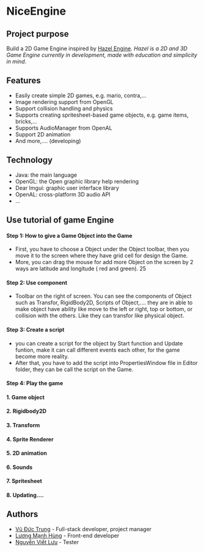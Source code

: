 # NiceEngine

## Project purpose 
Build a 2D Game Engine inspired by [Hazel Engine](https://hazelengine.com/). 
*Hazel is a 2D and 3D Game Engine currently in development, made with education and simplicity in mind.*

## Features
- Easily create simple 2D games, e.g. mario, contra,...
- Image rendering support from OpenGL
- Support collision handling and physics
- Supports creating spritesheet-based game objects, e.g. game items, bricks,...
- Supports AudioManager from OpenAL
- Support 2D animation
- And more,.... (developing)

## Technology
- Java: the main language
- OpenGL: the Open graphic library help rendering
- Dear Imgui: graphic user interface library
- OpenAL: cross-platform 3D audio API
- ...

## Use tutorial of game Engine
#### Step 1: How to give a Game Object into the Game
- First, you have to choose a Object under the Object toolbar, then you move it to the screen where they have grid cell for design the Game.
- More, you can drag the mouse for add more Object on the screen by 2 ways are latitude and longitude ( red and green).
25
#### Step 2: Use component
- Toolbar on the right of screen. You can see the components of Object such as Transfor, RigidBody2D, Scripts of Object,.... they are in able to make object have ability like move to the left or right, top or bottom, or collision with the others. Like they can transfor like physical object.
#### Step 3: Create a script
- you can create a script for the object by Start function and Update funtion, make it can call different events each other, for the game become more reality.
- After that, you have to add the script into PropertiesWindow file in Editor folder, they can be call the script on the Game.
#### Step 4: Play the game

#### 1. Game object
#### 2. Rigidbody2D
#### 3. Transform
#### 4. Sprite Renderer
#### 5. 2D animation
#### 6. Sounds
#### 7. Spritesheet
#### 8. Updating....

## Authors
- [Vũ Đức Trung](https://www.facebook.com/ductrungg01/) - Full-stack developer, project manager
- [Lương Mạnh Hùng](https://www.facebook.com/h8u1n3g) - Front-end developer
- [Nguyễn Viết Lưu](https://www.facebook.com/vietluu.nguyen.31) - Tester

